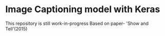 # Image Captioning model with Keras

This repository is still work-in-progress
Based on paper- 'Show and Tell'(2015)
